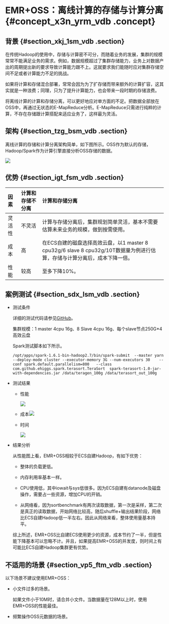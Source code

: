 # EMR+OSS：离线计算的存储与计算分离 {#concept_x3n_yrm_vdb .concept}

## 背景 {#section_xkj_1sm_vdb .section}

在传统Hadoop的使用中，存储与计算密不可分，而随着业务的发展，集群的规模常常不能满足业务的需求。例如，数据规模超过了集群存储能力，业务上对数据产出的周期提出新的要求导致计算能力跟不上。这就要求我们能随时应对集群存储空间不足或者计算能力不足的挑战。

如果将计算和存储混合部署，常常会因为为了扩存储而带来额外的计算扩容，这其实就是一种浪费；同理，只为了提升计算能力，也会带来一段时期的存储浪费。

将离线计算的计算和存储分离，可以更好地应对单方面的不足。把数据全部放在OSS中，再通过无状态的E-MapReduce分析。E-MapReduce只需进行纯粹的计算，不存在存储跟计算搭配来适应业务了，这样最为灵活。

## 架构 {#section_tzg_bsm_vdb .section}

离线计算的存储和计算分离架构简单，如下图所示。OSS作为默认的存储，Hadoop/Spark作为计算引擎直接分析OSS存储的数据。

![](http://static-aliyun-doc.oss-cn-hangzhou.aliyuncs.com/assets/img/4434/2247_zh-CN.png)

## 优势 {#section_igt_fsm_vdb .section}

|因素|计算和存储不分离|计算和存储分离|
|:-|:-------|:------|
|灵活性|不灵活|计算与存储分离后，集群规划简单灵活，基本不需要估算未来业务的规模，做到按需使用。|
|成本|高|在ECS自建的磁盘选择高效云盘，以1 master 8 cpu32g/6 slave 8 cpu32g/10T数据量为例进行估算，存储与计算分离后，成本下降一倍。|
|性能|较高|至多下降10%。|

## 案例测试 {#section_sdx_lsm_vdb .section}

-   测试条件

    详细的测试代码请参见[GitHub](https://github.com/fengshenwu/spark-terasort/tree/master/src/main/scala/com/github/ehiggs/spark/terasort)。

    集群规模：1 master 4cpu 16g、8 Slave 4cpu 16g、每个slave节点250G\*4 高效云盘

    Spark测试脚本如下所示。

    ```
    /opt/apps/spark-1.6.1-bin-hadoop2.7/bin/spark-submit  --master yarn --deploy-mode cluster --executor-memory 3G --num-executors 30    --conf spark.default.parallelism=800   --class  com.github.ehiggs.spark.terasort.TeraSort  spark-terasort-1.0-jar-with-dependencies.jar /data/teragen_100g /data/terasort_out_100g
    ```

-   测试结果
    -   性能

        ![](http://static-aliyun-doc.oss-cn-hangzhou.aliyuncs.com/assets/img/4434/2248_zh-CN.png)

    -   成本![](http://static-aliyun-doc.oss-cn-hangzhou.aliyuncs.com/assets/img/4434/2250_zh-CN.png)
    -   时间

        ![](http://static-aliyun-doc.oss-cn-hangzhou.aliyuncs.com/assets/img/4434/2251_zh-CN.png)

-   结果分析

    从性能图上看，EMR+OSS相较于ECS自建Hadoop，有如下优势：

    -   整体的负载更低。

    -   内存利用率基本一样。

    -   CPU使用低，其中iowait与sys低很多。因为ECS自建有datanode及磁盘操作，需要占一些资源，增加CPU的开销。

    -   从网络看，因为sortbenchmark有两次读取数据，第一次是采样，第二次是真正的读取数据，开始网络比较高，随后shuffle+输出结果阶段，网络比ECS自建Hadoop低一半左右。因此从网络来看，整体使用量基本持平。

    综上所述，EMR+OSS比自建ECS使用更少的资源，成本节约了一半，但是性能下降基本可以忽略不计。并且，如果提高EMR+OSS的并发度，则时间上有可能比ECS自建Hadoop集群更有优势。


## 不适用的场景 {#section_vp5_ftm_vdb .section}

以下场景不建议使用EMR+OSS：

-   小文件过多的场景。

    如果文件小于10M时，请合并小文件。当数据量在128M以上时，使用EMR+OSS的性能最佳。

-   频繁操作OSS元数据的场景。


